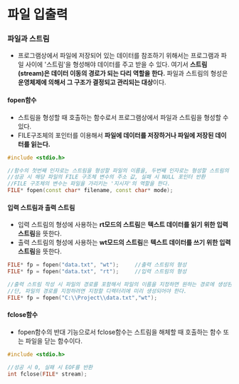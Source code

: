 파일 입출력
===
### 파일과 스트림
* 프로그램상에서 파일에 저장되어 있는 데이터를 참조하기 위해서는 프로그램과 파일 사이에 '스트림'을 형성해야 데이터를 주고 받을 수 있다. 여기서 **스트림(stream)은 데이터 이동의 경로가 되는 다리 역할을 한다.**
파일과 스트림의 형성은 **운영체제에 의해서 그 구조가 결정되고 관리되는 대상**이다.

#### fopen함수
* 스트림을 형성할 때 호출하는 함수로서 프로그램상에서 파일과 스트림을 형성할 수 있다.
* FILE구조체의 포인터를 이용해서 **파일에 데이터를 저장하거나 파일에 저장된 데이터를 읽는다.**
```cpp
#include <stdio.h>

//함수의 첫번째 인자로는 스트림을 형성할 파일의 이름을, 두번째 인자로는 형성할 스트림의 종류에 대한 정보를 문자열의 형태로 전달
//성공 시 해당 파일의 FILE 구조체 변수의 주소 값, 실패 시 NULL 포인터 반환
//FILE 구조체의 변수는 파일을 가리키는 '지시자'의 역할을 한다.
FILE* fopen(const char* filename, const char* mode);
```
#### 입력 스트림과 출력 스트림
* 입력 스트림의 형성에 사용하는 **rt모드의 스트림**은 **텍스트 데이터를 읽기 위한 입력 스트림**을 뜻한다.
* 출력 스트림의 형성에 사용하는 **wt모드의 스트림**은 **텍스트 데이터를 쓰기 위한 입력 스트림**을 뜻한다.

```cpp
FILE* fp = fopen("data.txt", "wt");		//출력 스트림의 형성
FILE* fp = fopen("data.txt", "rt");		//입력 스트림의 형성

//출력 스트림 작성 시 파일의 경로를 포함해서 파일의 이름을 지정하면 원하는 경로에 생성된다.
//단, 파일의 경로를 지정하려면 지정할 디렉터리에 미리 생성되어야 한다.
FILE* fp = fopen("C:\\Project\\data.txt","wt");
```

#### fclose함수
* fopen함수의 반대 기능으로서 fclose함수는 스트림을 해체할 때 호출하는 함수 또는 파일을 닫는 함수이다.

```cpp
#include <stdio.h>

//성공 시 0, 실패 시 EOF를 반환
int fclose(FILE* stream);
```



